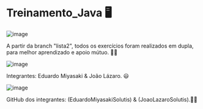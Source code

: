 # Treinamento_Java 🖥️
![image](https://github.com/user-attachments/assets/7b82b74a-0d56-4f4e-ade0-e22bf4e382ba)
 

A partir da branch "lista2", todos os exercícios foram realizados em dupla,
para melhor aprendizado e apoio mútuo. 📕💡

![image](https://github.com/user-attachments/assets/d4eba14b-8302-4d19-8b85-7aa00b2ae789) 

Integrantes: Eduardo Miyasaki & João Lázaro. 😃

![image](https://github.com/user-attachments/assets/be99467c-f354-4148-bab6-e415a10ec844)

GitHub dos integrantes: (EduardoMiyasakiSolutis) & (JoaoLazaroSolutis).📃📎

